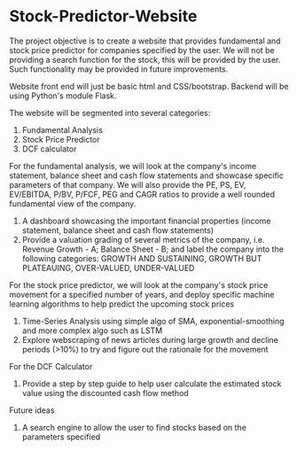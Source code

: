 # Stock-Predictor-Website

The project objective is to create a website that provides fundamental and stock price predictor for companies specified by the user. We will not be providing a search function for the stock, this will be provided by the user. Such functionality may be provided in future improvements. 

Website front end will just be basic html and CSS/bootstrap. Backend will be using Python's module Flask.

The website will be segmented into several categories:
1) Fundamental Analysis
2) Stock Price Predictor 
3) DCF calculator

For the fundamental analysis, we will look at the company's income statement, balance sheet and cash flow statements and showcase specific parameters of that company. We will also provide the PE, PS, EV, EV/EBITDA, P/BV, P/FCF, PEG and CAGR ratios to provide a well rounded fundamental view of the company.
1) A dashboard showcasing the important financial properties (income statement, balance sheet and cash flow statements) 
2) Provide a valuation grading of several metrics of the company, i.e. Revenue Growth - A; Balance Sheet - B; and label the company into the following categories: GROWTH AND SUSTAINING, GROWTH BUT PLATEAUING, OVER-VALUED, UNDER-VALUED

For the stock price predictor, we will look at the company's stock price movement for a specified number of years, and deploy specific machine learning algorithms to help predict the upcoming stock prices
1) Time-Series Analysis using simple algo of SMA, exponential-smoothing and more complex algo such as LSTM
2) Explore webscraping of news articles during large growth and decline periods (>10%) to try and figure out the rationale for the movement

For the DCF Calculator
1) Provide a step by step guide to help user calculate the estimated stock value using the discounted cash flow method

Future ideas
1) A search engine to allow the user to find stocks based on the parameters specified
